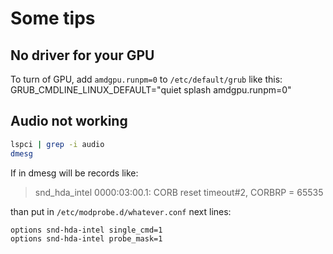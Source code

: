 # Some tips

## No driver for your GPU
To turn of GPU, add `amdgpu.runpm=0` to `/etc/default/grub` like this:
GRUB_CMDLINE_LINUX_DEFAULT="quiet splash amdgpu.runpm=0"

## Audio not working
```bash
lspci | grep -i audio
dmesg
```
If in dmesg will be records like:
>snd_hda_intel 0000:03:00.1: CORB reset timeout#2, CORBRP = 65535

than put in `/etc/modprobe.d/whatever.conf` next lines:
```
options snd-hda-intel single_cmd=1
options snd-hda-intel probe_mask=1
```

